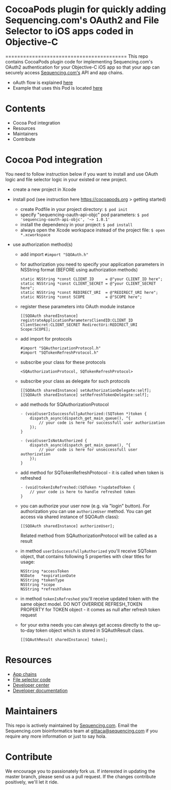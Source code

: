 # CocoaPods plugin for quickly adding Sequencing.com's OAuth2 and File Selector to iOS apps coded in Objective-C

=========================================
This repo contains CocoaPods plugin code for implementing Sequencing.com's OAuth2 authentication for your Objective-C iOS app so that your app can securely access [Sequencing.com's](https://sequencing.com/) API and app chains.

* oAuth flow is explained [here](https://github.com/SequencingDOTcom/OAuth2-code-with-demo)
* Example that uses this Pod is located [here](https://github.com/SequencingDOTcom/OAuth2-code-with-demo/tree/master/objective-c)

Contents
=========================================
* Cocoa Pod integration
* Resources
* Maintainers
* Contribute

Cocoa Pod integration
======================================

You need to follow instruction below if you want to install and use OAuth logic and file selector logic in your existed or new project.

* create a new project in Xcode

* install pod (see instruction here https://cocoapods.org > getting started)
	* create Podfile in your project directory: ```$ pod init```
    * specify "sequencing-oauth-api-objc" pod parameters: ```$ pod 'sequencing-oauth-api-objc', '~> 1.0.1'```
	* install the dependency in your project: ```$ pod install```
	* always open the Xcode workspace instead of the project file: ```$ open *.xcworkspace```

* use authorization method(s)
	* add import ```#import "SQOAuth.h"```
	
	* for authorization you need to specify your application parameters in NSString format (BEFORE using authorization methods) 
		```
		static NSString *const CLIENT_ID	 = @"your CLIENT_ID here";
		static NSString *const CLIENT_SECRET = @"your CLIENT_SECRET here";
		static NSString *const REDIRECT_URI	 = @"REDIRECT_URI here";
		static NSString *const SCOPE         = @"SCOPE here";
		```    

	* register these parameters into OAuth module instance
		```
		[[SQOAuth sharedInstance] registrateApplicationParametersCliendID:CLIENT_ID ClientSecret:CLIENT_SECRET RedirectUri:REDIRECT_URI Scope:SCOPE];
		```
		
	* add import for protocols
		```
		#import "SQAuthorizationProtocol.h"
		#import "SQTokenRefreshProtocol.h"
		```
		
	* subscribe your class for these protocols
		```
		<SQAuthorizationProtocol, SQTokenRefreshProtocol>
		```
	
	* subscribe your class as delegate for such protocols
		```
		[[SQOAuth sharedInstance] setAuthorizationDelegate:self];
		[[SQOAuth sharedInstance] setRefreshTokenDelegate:self];
		```
	
	* add methods for SQAuthorizationProtocol
		```
		- (void)userIsSuccessfullyAuthorized:(SQToken *)token {
			dispatch_async(dispatch_get_main_queue(), ^{
				// your code is here for successfull user authorization
			});
		}

		- (void)userIsNotAuthorized {
			dispatch_async(dispatch_get_main_queue(), ^{
				// your code is here for unseccessfull user authorization
			});
		}
		```
	
	* add method for SQTokenRefreshProtocol - it is called when token is refreshed
		```
		- (void)tokenIsRefreshed:(SQToken *)updatedToken {
			// your code is here to handle refreshed token
		}
		```
	
	* you can authorize your user now (e.g. via "login" button). For authorization you can use ```authorizeUser``` method. You can get access via shared instance of SQOAuth class):
		```
		[[SQOAuth sharedInstance] authorizeUser];
		```
		
		Related method from SQAuthorizationProtocol will be called as a result
	
	* in method ```userIsSuccessfullyAuthorized``` you'll receive SQToken object, that contains following 5 properties with clear titles for usage:
		```	
		NSString *accessToken
		NSDate   *expirationDate
		NSString *tokenType
		NSString *scope
		NSString *refreshToken
		```
		
	* in method ```tokenIsRefreshed``` you'll receive updated token with the same object model.
		DO NOT OVERRIDE REFRESH_TOKEN PROPERTY for TOKEN object - it comes as null after refresh token request
	
	* for your extra needs you can always get access directly to the up-to-day token object which is stored in SQAuthResult class.
		```
		[[SQAuthResult sharedInstance] token];
		```


Resources
======================================
* [App chains](https://sequencing.com/app-chains)
* [File selector code](https://github.com/SequencingDOTcom/File-Selector-code)
* [Developer center](https://sequencing.com/developer-center)
* [Developer documentation](https://sequencing.com/developer-documentation/)

Maintainers
======================================
This repo is actively maintained by [Sequencing.com](https://sequencing.com/). Email the Sequencing.com bioinformatics team at gittaca@sequencing.com if you require any more information or just to say hola.

Contribute
======================================
We encourage you to passionately fork us. If interested in updating the master branch, please send us a pull request. If the changes contribute positively, we'll let it ride.

